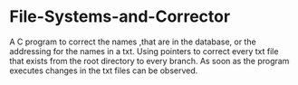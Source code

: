 # File-Systems-and-Corrector
A C program to correct the names ,that are in the database, or the addressing for the names in a txt.
Using pointers to correct every txt file that exists from the root directory to every branch. 
As soon as the program executes changes in the txt files can be observed.
